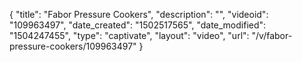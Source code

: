 {
    "title": "Fabor Pressure Cookers",
    "description": "",
    "videoid": "109963497",
    "date_created": "1502517565",
    "date_modified": "1504247455",
    "type": "captivate",
    "layout": "video",
    "url": "\/v\/fabor-pressure-cookers\/109963497"
}